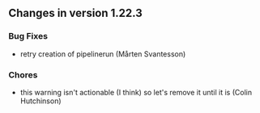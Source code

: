
## Changes in version 1.22.3

### Bug Fixes

* retry creation of pipelinerun (Mårten Svantesson)

### Chores

* this warning isn't actionable (I think) so let's remove it until it is (Colin Hutchinson)
